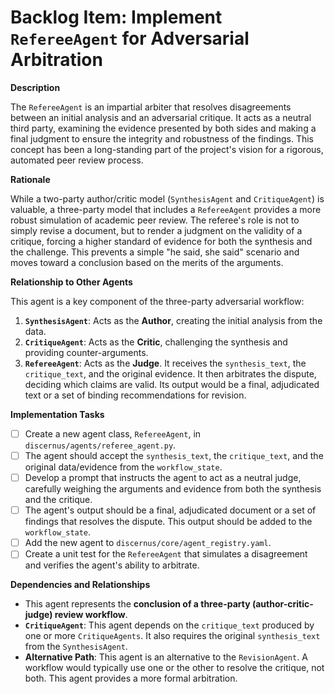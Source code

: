 # Backlog Item: Implement `RefereeAgent` for Adversarial Arbitration

**Description**

The `RefereeAgent` is an impartial arbiter that resolves disagreements between an initial analysis and an adversarial critique. It acts as a neutral third party, examining the evidence presented by both sides and making a final judgment to ensure the integrity and robustness of the findings. This concept has been a long-standing part of the project's vision for a rigorous, automated peer review process.

**Rationale**

While a two-party author/critic model (`SynthesisAgent` and `CritiqueAgent`) is valuable, a three-party model that includes a `RefereeAgent` provides a more robust simulation of academic peer review. The referee's role is not to simply revise a document, but to render a judgment on the validity of a critique, forcing a higher standard of evidence for both the synthesis and the challenge. This prevents a simple "he said, she said" scenario and moves toward a conclusion based on the merits of the arguments.

**Relationship to Other Agents**

This agent is a key component of the three-party adversarial workflow:

1.  **`SynthesisAgent`**: Acts as the **Author**, creating the initial analysis from the data.
2.  **`CritiqueAgent`**: Acts as the **Critic**, challenging the synthesis and providing counter-arguments.
3.  **`RefereeAgent`**: Acts as the **Judge**. It receives the `synthesis_text`, the `critique_text`, and the original evidence. It then arbitrates the dispute, deciding which claims are valid. Its output would be a final, adjudicated text or a set of binding recommendations for revision.

**Implementation Tasks**

*   [ ] Create a new agent class, `RefereeAgent`, in `discernus/agents/referee_agent.py`.
*   [ ] The agent should accept the `synthesis_text`, the `critique_text`, and the original data/evidence from the `workflow_state`.
*   [ ] Develop a prompt that instructs the agent to act as a neutral judge, carefully weighing the arguments and evidence from both the synthesis and the critique.
*   [ ] The agent's output should be a final, adjudicated document or a set of findings that resolves the dispute. This output should be added to the `workflow_state`.
*   [ ] Add the new agent to `discernus/core/agent_registry.yaml`.
*   [ ] Create a unit test for the `RefereeAgent` that simulates a disagreement and verifies the agent's ability to arbitrate.

**Dependencies and Relationships**

*   This agent represents the **conclusion of a three-party (author-critic-judge) review workflow**.
*   **`CritiqueAgent`**: This agent depends on the `critique_text` produced by one or more `CritiqueAgents`. It also requires the original `synthesis_text` from the `SynthesisAgent`.
*   **Alternative Path**: This agent is an alternative to the `RevisionAgent`. A workflow would typically use one or the other to resolve the critique, not both. This agent provides a more formal arbitration. 